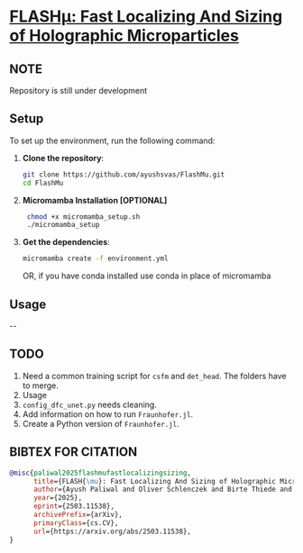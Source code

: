 # [FLASHµ: Fast Localizing And Sizing of Holographic Microparticles](https://arxiv.org/abs/2503.11538)

## NOTE
Repository is still under development

## Setup
To set up the environment, run the following command:
1. **Clone the repository**:
   ```bash
   git clone https://github.com/ayushsvas/FlashMu.git
   cd FlashMu
   ```
2. **Micromamba Installation [OPTIONAL]**
   ```bash
    chmod +x micromamba_setup.sh
    ./micromamba_setup
   ```
3. **Get the dependencies**:
   ```bash
   micromamba create -f environment.yml
   ```
   OR, if you have conda installed use conda in place of micromamba 

## Usage
-- 

## TODO

1. Need a common training script for `csfm` and `det_head`. The folders have to merge.
2. Usage
3. `config_dfc_unet.py` needs cleaning.
4. Add information on how to run `Fraunhofer.jl`.
5. Create a Python version of `Fraunhofer.jl`.
   
## BIBTEX FOR CITATION
```bibtex
@misc{paliwal2025flashmufastlocalizingsizing,
      title={FLASH{\mu}: Fast Localizing And Sizing of Holographic Microparticles}, 
      author={Ayush Paliwal and Oliver Schlenczek and Birte Thiede and Manuel Santos Pereira and Katja Stieger and Eberhard Bodenschatz and Gholamhossein Bagheri and Alexander Ecker},
      year={2025},
      eprint={2503.11538},
      archivePrefix={arXiv},
      primaryClass={cs.CV},
      url={https://arxiv.org/abs/2503.11538}, 
}
```